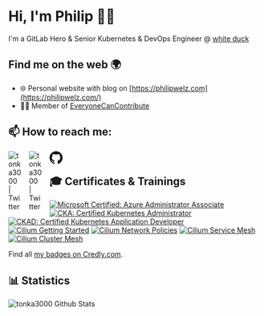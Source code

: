 # Hi, I'm Philip 🙋‍♂️
I'm a GitLab Hero & Senior Kubernetes & DevOps Engineer @ [white duck](https://whiteduck.de/)

## Find me on the web 🌍
- 🌐 Personal website with blog on [https://philipwelz.com](https://philipwelz.com/)
- 👨‍💻 Member of [EveryoneCanContribute](https://everyonecancontribute.com)


## 📫 How to reach me:
<a href="https://twitter.com/philip_welz">
    <img alt="tonka3000 | Twitter" align="left" width="26px" style="margin-right:15px" src="https://raw.githubusercontent.com/tonka3000/tonka3000/master/assets/twitter.svg" />
  </a>
<a href="https://gitlab.com/phil.xx">
  <img alt="tonka3000 | Twitter" align="left" width="26px" style="margin-right:15px" src="https://raw.githubusercontent.com/tonka3000/tonka3000/master/assets/gitlab.svg" />
</a>
<a href="https://github.com/philwelz">
  <img alt="GitHub" align="left" width="26px" style="margin-right:15px" src="https://raw.githubusercontent.com/github/explore/78df643247d429f6cc873026c0622819ad797942/topics/github/github.png" />
</a>
<br/>


## 🎓 Certificates & Trainings

[![Microsoft Certified: Azure Administrator Associate](https://images.credly.com/size/110x110/images/336eebfc-0ac3-4553-9a67-b402f491f185/azure-administrator-associate-600x600.png)](https://www.credly.com/badges/7c80e24e-c76a-4f71-b52a-91b51b272aca "Microsoft Certified: Azure Administrator Associate")
[![CKA: Certified Kubernetes Administrator](https://images.credly.com/size/110x110/images/8b8ed108-e77d-4396-ac59-2504583b9d54/cka_from_cncfsite__281_29.png)](https://www.credly.com/badges/3db220e6-0864-46a3-bc71-fcba2b983144 "CKA: Certified Kubernetes Administrator")
[![CKAD: Certified Kubernetes Application Developer](https://images.credly.com/size/110x110/images/f88d800c-5261-45c6-9515-0458e31c3e16/ckad_from_cncfsite.png)](https://www.credly.com/badges/3acef51f-64e2-4a32-ad71-b917285bb780 "CKAD: Certified Kubernetes Application Developer")
[![Cilium Getting Started](https://images.credly.com/size/110x110/images/8005660c-ff3b-40d3-8546-c6dd668be4ab/image.png)](https://www.credly.com/earner/earned/badge/82e8d75b-a999-43fb-a95a-c8ebd98aa26d "Cilium Getting Started")
[![Cilium Network Policies](https://images.credly.com/size/110x110/images/86c9debe-e906-41a8-b618-24d13fb939cb/image.png)](https://www.credly.com/earner/earned/badge/efa50ffd-3de0-4bc0-a307-2b3c596d3a32 "Cilium Network Policies")
[![Cilium Service Mesh](https://images.credly.com/size/110x110/images/e66caa4d-9994-40f4-b88d-37531f48f272/image.png)](https://www.credly.com/badges/3acef51f-64e2-4a32-ad71-b917285bb780 "Cilium Service Mesh")
[![Cilium Cluster Mesh](https://images.credly.com/size/110x110/images/6ccb5dc3-1519-4fe9-b553-cd5e3fbe1ef0/image.png)](https://www.credly.com/earner/earned/badge/985ee6fd-f728-4e1e-b470-ba8f1aba7102 "Cilium Cluster Mesh")

Find all [my badges on Credly.com](https://www.credly.com/users/philip-welz/badges).

## 📊 Statistics

<img align="left" alt="tonka3000 Github Stats" src="https://github-readme-stats.vercel.app/api?username=philwelz&show_icons=true&hide_border=true" />
